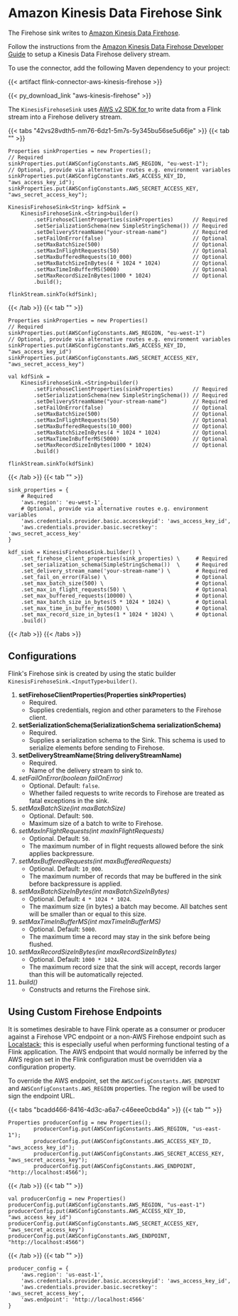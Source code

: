 <!--
Licensed to the Apache Software Foundation (ASF) under one
or more contributor license agreements.  See the NOTICE file
distributed with this work for additional information
regarding copyright ownership.  The ASF licenses this file
to you under the Apache License, Version 2.0 (the
"License"); you may not use this file except in compliance
with the License.  You may obtain a copy of the License at

  http://www.apache.org/licenses/LICENSE-2.0

Unless required by applicable law or agreed to in writing,
software distributed under the License is distributed on an
"AS IS" BASIS, WITHOUT WARRANTIES OR CONDITIONS OF ANY
KIND, either express or implied.  See the License for the
specific language governing permissions and limitations
under the License.
-->

# Amazon Kinesis Data Firehose Sink

The Firehose sink writes to [Amazon Kinesis Data Firehose](https://aws.amazon.com/kinesis/data-firehose/).

Follow the instructions from
the [Amazon Kinesis Data Firehose Developer Guide](https://docs.aws.amazon.com/firehose/latest/dev/basic-create.html)
to setup a Kinesis Data Firehose delivery stream.

To use the connector, add the following Maven dependency to your project:

{{< artifact flink-connector-aws-kinesis-firehose >}}

{{< py_download_link "aws-kinesis-firehose" >}}

The `KinesisFirehoseSink` uses [AWS v2 SDK for ](https://docs.aws.amazon.com/sdk-for-/latest/developer-guide/home.html)
to write data from a Flink stream into a Firehose delivery stream.

{{< tabs "42vs28vdth5-nm76-6dz1-5m7s-5y345bu56se5u66je" >}} {{< tab "" >}}

```
Properties sinkProperties = new Properties();
// Required
sinkProperties.put(AWSConfigConstants.AWS_REGION, "eu-west-1");
// Optional, provide via alternative routes e.g. environment variables
sinkProperties.put(AWSConfigConstants.AWS_ACCESS_KEY_ID, "aws_access_key_id");
sinkProperties.put(AWSConfigConstants.AWS_SECRET_ACCESS_KEY, "aws_secret_access_key");

KinesisFirehoseSink<String> kdfSink =
    KinesisFirehoseSink.<String>builder()
        .setFirehoseClientProperties(sinkProperties)      // Required
        .setSerializationSchema(new SimpleStringSchema()) // Required
        .setDeliveryStreamName("your-stream-name")        // Required
        .setFailOnError(false)                            // Optional
        .setMaxBatchSize(500)                             // Optional
        .setMaxInFlightRequests(50)                       // Optional
        .setMaxBufferedRequests(10_000)                   // Optional
        .setMaxBatchSizeInBytes(4 * 1024 * 1024)          // Optional
        .setMaxTimeInBufferMS(5000)                       // Optional
        .setMaxRecordSizeInBytes(1000 * 1024)             // Optional
        .build();

flinkStream.sinkTo(kdfSink);
```

{{< /tab >}} {{< tab "" >}}

```
Properties sinkProperties = new Properties()
// Required
sinkProperties.put(AWSConfigConstants.AWS_REGION, "eu-west-1")
// Optional, provide via alternative routes e.g. environment variables
sinkProperties.put(AWSConfigConstants.AWS_ACCESS_KEY_ID, "aws_access_key_id")
sinkProperties.put(AWSConfigConstants.AWS_SECRET_ACCESS_KEY, "aws_secret_access_key")

val kdfSink =
    KinesisFirehoseSink.<String>builder()
        .setFirehoseClientProperties(sinkProperties)      // Required
        .setSerializationSchema(new SimpleStringSchema()) // Required
        .setDeliveryStreamName("your-stream-name")        // Required
        .setFailOnError(false)                            // Optional
        .setMaxBatchSize(500)                             // Optional
        .setMaxInFlightRequests(50)                       // Optional
        .setMaxBufferedRequests(10_000)                   // Optional
        .setMaxBatchSizeInBytes(4 * 1024 * 1024)          // Optional
        .setMaxTimeInBufferMS(5000)                       // Optional
        .setMaxRecordSizeInBytes(1000 * 1024)             // Optional
        .build()

flinkStream.sinkTo(kdfSink)
```

{{< /tab >}} {{< tab "" >}}

```
sink_properties = {
    # Required
    'aws.region': 'eu-west-1',
    # Optional, provide via alternative routes e.g. environment variables
    'aws.credentials.provider.basic.accesskeyid': 'aws_access_key_id',
    'aws.credentials.provider.basic.secretkey': 'aws_secret_access_key'
}

kdf_sink = KinesisFirehoseSink.builder() \
    .set_firehose_client_properties(sink_properties) \     # Required
    .set_serialization_schema(SimpleStringSchema())  \     # Required
    .set_delivery_stream_name('your-stream-name') \        # Required
    .set_fail_on_error(False) \                            # Optional
    .set_max_batch_size(500) \                             # Optional
    .set_max_in_flight_requests(50) \                      # Optional
    .set_max_buffered_requests(10000) \                    # Optional
    .set_max_batch_size_in_bytes(5 * 1024 * 1024) \        # Optional
    .set_max_time_in_buffer_ms(5000) \                     # Optional
    .set_max_record_size_in_bytes(1 * 1024 * 1024) \       # Optional
    .build()
```

{{< /tab >}} {{< /tabs >}}

## Configurations

Flink's Firehose sink is created by using the static builder `KinesisFirehoseSink.<InputType>builder()`.

1. __setFirehoseClientProperties(Properties sinkProperties)__
    * Required.
    * Supplies credentials, region and other parameters to the Firehose client.
2. __setSerializationSchema(SerializationSchema<InputType> serializationSchema)__
    * Required.
    * Supplies a serialization schema to the Sink. This schema is used to serialize elements before sending to Firehose.
3. __setDeliveryStreamName(String deliveryStreamName)__
    * Required.
    * Name of the delivery stream to sink to.
4. _setFailOnError(boolean failOnError)_
    * Optional. Default: `false`.
    * Whether failed requests to write records to Firehose are treated as fatal exceptions in the sink.
5. _setMaxBatchSize(int maxBatchSize)_
    * Optional. Default: `500`.
    * Maximum size of a batch to write to Firehose.
6. _setMaxInFlightRequests(int maxInFlightRequests)_
    * Optional. Default: `50`.
    * The maximum number of in flight requests allowed before the sink applies backpressure.
7. _setMaxBufferedRequests(int maxBufferedRequests)_
    * Optional. Default: `10_000`.
    * The maximum number of records that may be buffered in the sink before backpressure is applied.
8. _setMaxBatchSizeInBytes(int maxBatchSizeInBytes)_
    * Optional. Default: `4 * 1024 * 1024`.
    * The maximum size (in bytes) a batch may become. All batches sent will be smaller than or equal to this size.
9. _setMaxTimeInBufferMS(int maxTimeInBufferMS)_
    * Optional. Default: `5000`.
    * The maximum time a record may stay in the sink before being flushed.
10. _setMaxRecordSizeInBytes(int maxRecordSizeInBytes)_
    * Optional. Default: `1000 * 1024`.
    * The maximum record size that the sink will accept, records larger than this will be automatically rejected.
11. _build()_
    * Constructs and returns the Firehose sink.

## Using Custom Firehose Endpoints

It is sometimes desirable to have Flink operate as a consumer or producer against a Firehose VPC endpoint or a non-AWS
Firehose endpoint such as [Localstack](https://localstack.cloud/); this is especially useful when performing functional
testing of a Flink application. The AWS endpoint that would normally be inferred by the AWS region set in the Flink
configuration must be overridden via a configuration property.

To override the AWS endpoint, set the `AWSConfigConstants.AWS_ENDPOINT` and `AWSConfigConstants.AWS_REGION` properties.
The region will be used to sign the endpoint URL.

{{< tabs "bcadd466-8416-4d3c-a6a7-c46eee0cbd4a" >}} {{< tab "" >}}

```
Properties producerConfig = new Properties();
        producerConfig.put(AWSConfigConstants.AWS_REGION, "us-east-1");
        producerConfig.put(AWSConfigConstants.AWS_ACCESS_KEY_ID, "aws_access_key_id");
        producerConfig.put(AWSConfigConstants.AWS_SECRET_ACCESS_KEY, "aws_secret_access_key");
        producerConfig.put(AWSConfigConstants.AWS_ENDPOINT, "http://localhost:4566");
```

{{< /tab >}} {{< tab "" >}}

```
val producerConfig = new Properties()
producerConfig.put(AWSConfigConstants.AWS_REGION, "us-east-1")
producerConfig.put(AWSConfigConstants.AWS_ACCESS_KEY_ID, "aws_access_key_id")
producerConfig.put(AWSConfigConstants.AWS_SECRET_ACCESS_KEY, "aws_secret_access_key")
producerConfig.put(AWSConfigConstants.AWS_ENDPOINT, "http://localhost:4566")
```

{{< /tab >}} {{< tab "" >}}

```
producer_config = {
    'aws.region': 'us-east-1',
    'aws.credentials.provider.basic.accesskeyid': 'aws_access_key_id',
    'aws.credentials.provider.basic.secretkey': 'aws_secret_access_key',
    'aws.endpoint': 'http://localhost:4566'
}
```